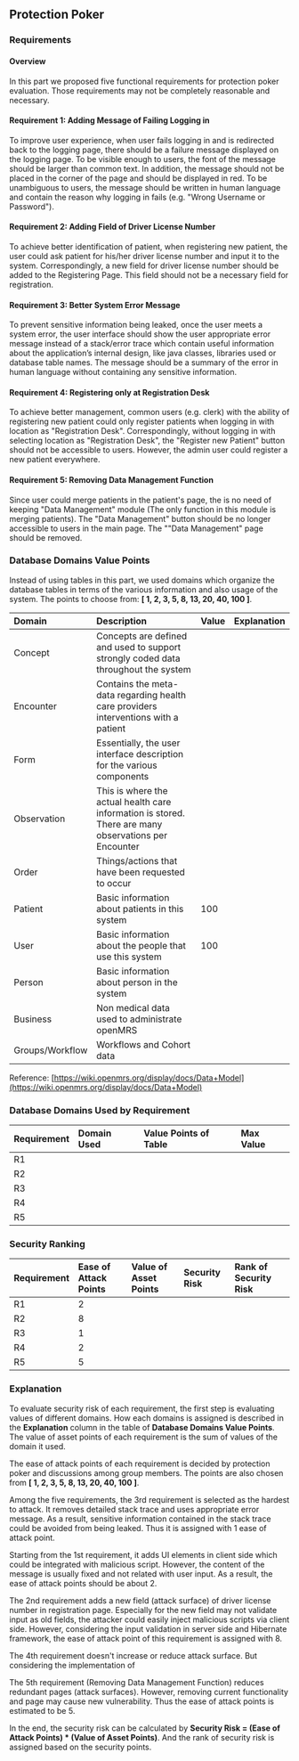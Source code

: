 ## Protection Poker ##


### Requirements ###

#### Overview ####
In this part we proposed five functional requirements for protection poker evaluation. Those requirements may not be completely reasonable and necessary.

#### Requirement 1: Adding Message of Failing Logging in ####
To improve user experience, when user fails logging in and is redirected back to the logging page, there should be a failure message displayed on the logging page. To be visible enough to users, the font of the message should be larger than common text. In addition, the message should not be placed in the corner of the page and should be displayed in red. To be unambiguous to users, the message should be written in human language and contain the reason why logging in fails (e.g. "Wrong Username or Password").

#### Requirement 2: Adding Field of Driver License Number ####
To achieve better identification of patient, when registering new patient, the user could ask patient for his/her driver license number and input it to the system. Correspondingly, a new field for driver license number should be added to the Registering Page. This field should not be a necessary field for registration.

#### Requirement 3: Better System Error Message ####
To prevent sensitive information being leaked, once the user meets a system error, the user interface should show the user appropriate error message instead of a stack/error trace which contain useful information about the application’s internal design, like java classes, libraries used or database table names. The message should be a summary of the error in human language without containing any sensitive information.


#### Requirement 4: Registering only at Registration Desk ####
To achieve better management, common users (e.g. clerk) with the ability of registering new patient could only register patients when logging in with location as "Registration Desk". Correspondingly, without logging in with selecting location as "Registration Desk", the "Register new Patient" button should not be accessible to users. However, the admin user could register a new patient everywhere.


#### Requirement 5: Removing Data Management Function ####
Since user could merge patients in the patient's page, the is no need of keeping "Data Management" module (The only function in this module is merging patients). The "Data Management" button should be no longer accessible to users in the main page. The ""Data Management" page should be removed.

### Database Domains Value Points ###

Instead of using tables in this part, we used domains which organize the database tables in terms of the various information and also usage of the system. The points to choose from: **[ 1, 2, 3, 5, 8, 13, 20, 40, 100 ]**.

| Domain			| Description		| Value		| Explanation |
| :---              | :---      		| :--- 		| :--- 		  | 
| Concept | Concepts are defined and used to support strongly coded data throughout the system | |
| Encounter | Contains the meta-data regarding health care providers interventions with a patient | |
| Form | Essentially, the user interface description for the various components | |
| Observation | This is where the actual health care information is stored. There are many observations per Encounter | |
| Order | Things/actions that have been requested to occur | |
| Patient | Basic information about patients in this system | 100 |
| User | Basic information about the people that use this system | 100 |
| Person | Basic information about person in the system | |
| Business | Non medical data used to administrate openMRS | |
| Groups/Workflow | Workflows and Cohort data | |

Reference:  [https://wiki.openmrs.org/display/docs/Data+Model](https://wiki.openmrs.org/display/docs/Data+Model)

### Database Domains Used by Requirement ###

| Requirement		| Domain Used	| Value Points of Table | Max Value |
| :---              | :---      	| :--- 					| :---		| 
| R1             	|       	| 				| 		| 
| R2             	|       	| 				| 		| 
| R3             	|      		| 				| 		| 
| R4             	|       	|  				| 		| 
| R5             	|       	|  				| 		| 



### Security Ranking ###

| Requirement | Ease of Attack Points | Value of Asset Points | Security Risk | Rank of Security Risk |
| :---      | :---      			| :--- 				  | :---			| :---		| 
| R1        | 	     	2		  	| 					  | 				| 			| 
| R2       	| 	     	8		  	| 	 				  | 				| 			|   
| R3      	| 	 		1			| 	 				  | 				| 			| 
| R4       	| 	      	2		  	| 	 				  | 				| 			| 
| R5       	| 	      	5		  	| 	 				  | 				| 			| 



### Explanation ###

To evaluate security risk of each requirement, the first step is evaluating values of different domains. How each domains is assigned is described in the **Explanation** column in the table of **Database Domains Value Points**. The value of asset points of each requirement is the sum of values of the domain it used. 

The ease of attack points of each requirement is decided by protection poker and discussions among group members. The points are also chosen from **[ 1, 2, 3, 5, 8, 13, 20, 40, 100 ]**.

Among the five requirements, the 3rd requirement is selected as the hardest to attack. It removes detailed stack trace and uses appropriate error message. As a result, sensitive information contained in the stack trace could be avoided from being leaked. Thus it is assigned with 1 ease of attack point.

Starting from the 1st requirement, it adds UI elements in client side which could be integrated with malicious script. However, the content of the message is usually fixed and not related with user input. As a result, the ease of attack points should be about 2.

The 2nd requirement adds a new field (attack surface) of driver license number in registration page. Especially for the new field may not validate input as old fields, the attacker could easily inject malicious scripts via client side. However, considering the input validation in server side and Hibernate framework, the ease of attack point of this requirement is assigned with 8.

The 4th requirement doesn't increase or reduce attack surface. But considering the implementation of 

The 5th requirement (Removing Data Management Function) reduces redundant pages (attack surfaces).  However, removing current functionality and page may cause new vulnerability. Thus the ease of attack points is estimated to be 5.

In the end, the security risk can be calculated by **Security Risk = (Ease of Attack Points) * (Value of Asset Points)**. And the rank of security risk is assigned based on the security points.

